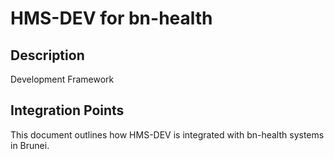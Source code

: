 # HMS-DEV for bn-health

## Description

Development Framework

## Integration Points

This document outlines how HMS-DEV is integrated with bn-health systems in Brunei.
